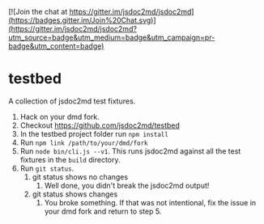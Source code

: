 [![Join the chat at https://gitter.im/jsdoc2md/jsdoc2md](https://badges.gitter.im/Join%20Chat.svg)](https://gitter.im/jsdoc2md/jsdoc2md?utm_source=badge&utm_medium=badge&utm_campaign=pr-badge&utm_content=badge)

# testbed

A collection of jsdoc2md test fixtures.

1. Hack on your dmd fork.
1. Checkout https://github.com/jsdoc2md/testbed
1. In the testbed project folder run `npm install`
1. Run `npm link /path/to/your/dmd/fork`
1. Run `node bin/cli.js --v1`. This runs jsdoc2md against all the test fixtures in the `build` directory.
1. Run `git status`.
    1. git status shows no changes
        1. Well done, you didn't break the jsdoc2md output!
    1. git status shows changes
        1. You broke something. If that was not intentional, fix the issue in your dmd fork and return to step 5.


